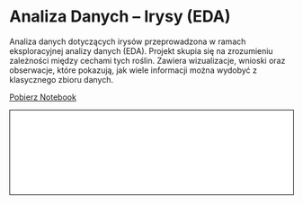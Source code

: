 
# Analiza Danych – Irysy (EDA)

Analiza danych dotyczących irysów przeprowadzona w ramach eksploracyjnej analizy danych (EDA). Projekt skupia się na zrozumieniu zależności między cechami tych roślin. Zawiera wizualizacje, wnioski oraz obserwacje, które pokazują, jak wiele informacji można wydobyć z klasycznego zbioru danych.



<a href="iris.ipynb" class="md-button md-button--primary">Pobierz Notebook</a>

<iframe
    id="content"
    src="iris.html"
    width="100%"
    style="border:1px solid black;overflow:hidden;"
></iframe>
<script>
function resizeIframeToFitContent(iframe) {
    iframe.style.height = (iframe.contentWindow.document.documentElement.scrollHeight + 50) + "px";
    iframe.contentDocument.body.style["overflow"] = 'hidden';
}
window.addEventListener('load', function() {
    var iframe = document.getElementById('content');
    resizeIframeToFitContent(iframe);
});
window.addEventListener('resize', function() {
    var iframe = document.getElementById('content');
    resizeIframeToFitContent(iframe);
});
</script>
